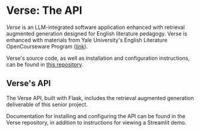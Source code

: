 # Verse: The API

_Verse_  is an LLM-integrated software application enhanced with retrieval augmented generation designed for English literature pedagogy. Verse is enhanced with materials from Yale University's English Literature OpenCourseware Program ([link](https://oyc.yale.edu/english)).

Verse's source code, as well as installation and configuration instructions, can be found in [this repository](https://github.com/natasharavinand/Verse). 

## Verse's API

The Verse API, built with Flask, includes the retrieval augmented generation deliverable of this senior project. 

Documentation for installing and configuring the API can be found in the Verse repository, in addition to instructions for viewing a Streamlit demo.